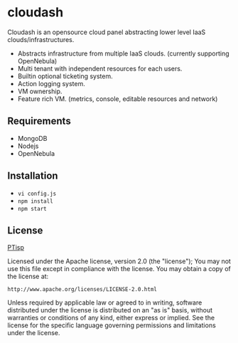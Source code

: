 # cloudash

Cloudash is an opensource cloud panel abstracting lower level IaaS clouds/infrastructures.

* Abstracts infrastructure from multiple IaaS clouds. (currently supporting OpenNebula)
* Multi tenant with independent resources for each users.
* Builtin optional ticketing system.
* Action logging system.
* VM ownership.
* Feature rich VM. (metrics, console, editable resources and network)

## Requirements

* MongoDB
* Nodejs
* OpenNebula

## Installation

* `vi config.js`
* `npm install`
* `npm start`

## License

[PTisp](https://ptisp.pt)

Licensed under the Apache license, version 2.0 (the "license"); You may not use this file except in compliance with the license. You may obtain a copy of the license at:

    http://www.apache.org/licenses/LICENSE-2.0.html

Unless required by applicable law or agreed to in writing, software distributed under the license is distributed on an "as is" basis, without warranties or conditions of any kind, either express or implied. See the license for the specific language governing permissions and limitations under the license.